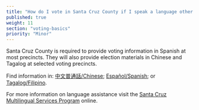 ```yaml
---
title: "How do I vote in Santa Cruz County if I speak a language other than English?"
published: true
weight: 11
section: "voting-basics"
priority: "Minor"
---
```


Santa Cruz County is required to provide voting information in Spanish at most precincts. They will also provide election materials in Chinese and Tagalog at selected voting precincts.  

Find information in: [中文普通話/Chinese](http://votescount.com/Portals/16/pdfs/chinese.pdf);  [Español/Spanish](http://votescount.com/Portals/16/pdfs/spanish.pdf); or [Tagalog/Filipino](http://votescount.com/Portals/16/pdfs/tagalog.pdf).  

For more information on language assistance visit the [Santa Cruz Multilingual Services Program](http://votescount.com/Home/Multilingualservicesprogram.aspx) online.  
